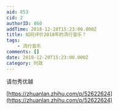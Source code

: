 ```yaml
---
aid: 853
cid: 2
authorID: 860
addTime: 2018-12-20T15:23:00.000Z
title: 如何评价2018年的流行音乐？
tags:
    - 流行音乐
comments: []
date: 2018-12-20T15:23:00.000Z
category: 时政
---
```


请勿秀优越

[https://zhuanlan.zhihu.com/p/52622624](https://zhuanlan.zhihu.com/p/52622624)
